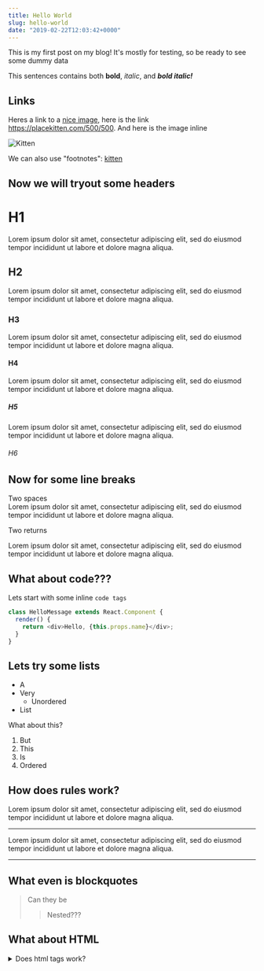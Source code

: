 ```yaml
---
title: Hello World
slug: hello-world
date: "2019-02-22T12:03:42+0000"
---
```


This is my first post on my blog! It's mostly for testing, so be ready to see some dummy data

This sentences contains both **bold**, *italic*, and ***bold italic!***

## Links

Heres a link to a [nice image](https://placekitten.com/500/500), here is the link https://placekitten.com/500/500. And 
here is the image inline

![Kitten](https://placekitten.com/500/500)

We can also use "footnotes": [kitten][]

## Now we will tryout some headers

# H1

Lorem ipsum dolor sit amet, consectetur adipiscing elit, sed do eiusmod tempor incididunt ut labore et dolore magna aliqua.

## H2

Lorem ipsum dolor sit amet, consectetur adipiscing elit, sed do eiusmod tempor incididunt ut labore et dolore magna aliqua.

### H3

Lorem ipsum dolor sit amet, consectetur adipiscing elit, sed do eiusmod tempor incididunt ut labore et dolore magna aliqua.

#### H4

Lorem ipsum dolor sit amet, consectetur adipiscing elit, sed do eiusmod tempor incididunt ut labore et dolore magna aliqua.

##### H5

Lorem ipsum dolor sit amet, consectetur adipiscing elit, sed do eiusmod tempor incididunt ut labore et dolore magna aliqua.

###### H6


## Now for some line breaks

Two spaces  
Lorem ipsum dolor sit amet, consectetur adipiscing elit, sed do eiusmod tempor incididunt ut labore et dolore magna aliqua.

Two returns

Lorem ipsum dolor sit amet, consectetur adipiscing elit, sed do eiusmod tempor incididunt ut labore et dolore magna aliqua.

## What about code???

Lets start with some inline `code tags`

```javascript
class HelloMessage extends React.Component {
  render() {
    return <div>Hello, {this.props.name}</div>;
  }
}
```

## Lets try some lists

* A
* Very
    * Unordered
* List

What about this?

1) But
2) This
3) Is
4) Ordered

## How does rules work?

Lorem ipsum dolor sit amet, consectetur adipiscing elit, sed do eiusmod tempor incididunt ut labore et dolore magna aliqua.
********
Lorem ipsum dolor sit amet, consectetur adipiscing elit, sed do eiusmod tempor incididunt ut labore et dolore magna aliqua.
-- -- -- --

## What even is blockquotes

> Can they be 
>> Nested???

## What about HTML

<details>
<summary>Does html tags work?</summary>

This details does!

```javascript
console.log('It works!')
```
</details>

[kitten]: https://placekitten.com/500/500